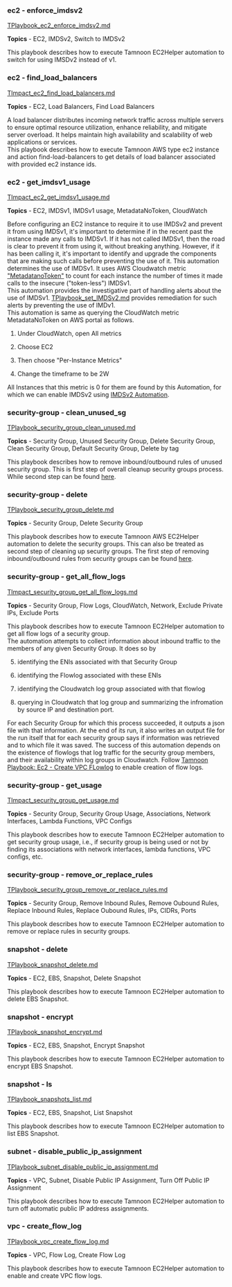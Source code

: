 

### ec2 - 	enforce_imdsv2
[TPlaybook_ec2_enforce_imdsv2.md](../Playbooks/EC2Actions/TPlaybook_ec2_enforce_imdsv2.md)
  
**Topics** - EC2, IMDSv2, Switch to IMDSv2

This playbook describes how to execute Tamnoon EC2Helper automation to switch for using IMSDv2 instead of v1.  
### ec2 - 	find_load_balancers
[TImpact_ec2_find_load_balancers.md](../Playbooks/EC2Actions/TImpact_ec2_find_load_balancers.md)
  
**Topics** - EC2, Load Balancers, Find Load Balancers

A load balancer distributes incoming network traffic across multiple servers to ensure optimal resource utilization, enhance reliability, and mitigate server overload. It helps maintain high availability and scalability of web applications or services.  
This playbook describes how to execute Tamnoon AWS type ec2 instance and action find-load-balancers to get details of  load balancer associated with provided ec2 instance ids.  
### ec2 - 	get_imdsv1_usage
[TImpact_ec2_get_imdsv1_usage.md](../Playbooks/EC2Actions/TImpact_ec2_get_imdsv1_usage.md)
  
**Topics** - EC2, IMDSv1, IMDSv1 usage, MetadataNoToken, CloudWatch

Before configuring an EC2 instance to require it to use IMDSv2 and prevent it from using IMDSv1, it's important to determine if in the recent past the instance made any calls to IMDSv1. If it has not called IMDSv1, then the road is clear to prevent it from using it, without breaking anything. However, if it has been calling it, it's important to identify and upgrade the components that are making such calls before preventing the use of it. This automation determines the use of IMDSv1. It uses AWS Cloudwatch metric ["MetadatanoToken"](https://docs.aws.amazon.com/AWSEC2/latest/UserGuide/viewing_metrics_with_cloudwatch.html#ec2-cloudwatch-metrics) to count for each instance the number of times it made calls to the insecure ("token-less") IMDSv1.  
This automation provides the investigative part of handling alerts about the use of IMDSv1. [TPlaybook_set_IMDSv2.md](https://github.com/tamnoon-io/Tamnoon-Public-Playbooks/blob/main/AWS/EC2/TPlaybook_set_IMDSv2.md) provides remediation for such alerts by preventing the use of IMDv1.  
This automation is same as querying the CloudWatch metric MetadataNoToken on AWS portal as follows.  

1. Under CloudWatch, open All metrics

2. Choose EC2

3. Then choose "Per-Instance Metrics"

4. Change the timeframe to be 2W

All Instances that this metric is 0 for them are found by this Automation, for which we can enable IMDSv2 using [IMDSv2 Automation](https://github.com/tamnoon-io/Tamnoon-Public-Playbooks/blob/main/AWS/EC2/TPlaybook_set_IMDSv2.md).  
### security-group - 	clean_unused_sg
[TPlaybook_security_group_clean_unused.md](../Playbooks/EC2Actions/TPlaybook_security_group_clean_unused.md)
  
**Topics** - Security Group, Unused Security Group, Delete Security Group, Clean Security Group, Default Security Group, Delete by tag

This playbook describes how to remove inbound/outbound rules of unused security group. This is first step of overall cleanup security groups process. While second step can be found [here](./TPlaybook_security_group_delete.md).  
### security-group - 	delete
[TPlaybook_security_group_delete.md](../Playbooks/EC2Actions/TPlaybook_security_group_delete.md)
  
**Topics** - Security Group, Delete Security Group

This playbook describes how to execute Tamnoon AWS EC2Helper automation to delete the security groups. This can also be treated as second step of cleaning up security groups. The first step of removing inbound/outbound rules from security groups can be found [here](./TPlaybook_security_group_clean_unused.md).  
### security-group - 	get_all_flow_logs
[TImpact_security_group_get_all_flow_logs.md](../Playbooks/EC2Actions/TImpact_security_group_get_all_flow_logs.md)
  
**Topics** - Security Group, Flow Logs, CloudWatch, Network, Exclude Private IPs, Exclude Ports

This playbook describes how to execute Tamnoon EC2Helper automation to get all flow logs of a security group.  
The automation attempts to collect information about inbound traffic to the members of any given Security Group. It does so by  

5. identifying the ENIs associated with that Security Group

6. identifying the Flowlog associated with these ENIs

7. identifying the Cloudwatch log group associated with that flowlog

8. querying in Cloudwatch that log group and summarizing the infromation by source IP and destination port.

For each Security Group for which this process succeeded, it outputs a json file with that information. At the end of its run, it also writes an output file for the run itself that for each security group says if information was retrieved and to which file it was saved. The success of this automation depends on the existence of flowlogs that log traffic for the security group members, and their availability within log groups in Cloudwatch. Follow [Tamnoon Playbook: Ec2 - Create VPC FLowlog](./TPlaybbok_create_vpc_flowlog.md) to enable creation of flow logs.  
### security-group - 	get_usage
[TImpact_security_group_get_usage.md](../Playbooks/EC2Actions/TImpact_security_group_get_usage.md)
  
**Topics** - Security Group, Security Group Usage, Associations, Network Interfaces, Lambda Functions, VPC Configs

This playbook describes how to execute Tamnoon EC2Helper automation to get security group usage, i.e., if security group is being used or not by finding its associations with network interfaces, lambda functions, VPC configs, etc.  
### security-group - 	remove_or_replace_rules
[TPlaybook_security_group_remove_or_replace_rules.md](../Playbooks/EC2Actions/TPlaybook_security_group_remove_or_replace_rules.md)
  
**Topics** - Security Group, Remove Inbound Rules, Remove Oubound Rules, Replace Inbound Rules, Replace Oubound Rules, IPs, CIDRs, Ports

This playbook describes how to execute Tamnoon EC2Helper automation to remove or replace rules in security groups.  
### snapshot - 	delete
[TPlaybook_snapshot_delete.md](../Playbooks/EC2Actions/TPlaybook_snapshot_delete.md)
  
**Topics** - EC2, EBS, Snapshot, Delete Snapshot

This playbook describes how to execute Tamnoon EC2Helper automation to delete EBS Snapshot.  
### snapshot - 	encrypt
[TPlaybook_snapshot_encrypt.md](../Playbooks/EC2Actions/TPlaybook_snapshot_encrypt.md)
  
**Topics** - EC2, EBS, Snapshot, Encrypt Snapshot

This playbook describes how to execute Tamnoon EC2Helper automation to encrypt EBS Snapshot.  
### snapshot - 	ls
[TPlaybook_snapshots_list.md](../Playbooks/EC2Actions/TPlaybook_snapshots_list.md)
  
**Topics** - EC2, EBS, Snapshot, List Snapshot

This playbook describes how to execute Tamnoon EC2Helper automation to list EBS Snapshot.  
### subnet - 	disable_public_ip_assignment
[TPlaybook_subnet_disable_public_ip_assignment.md](../Playbooks/EC2Actions/TPlaybook_subnet_disable_public_ip_assignment.md)
  
**Topics** - VPC, Subnet, Disable Public IP Assignment, Turn Off Public IP Assignment

This playbook describes how to execute Tamnoon EC2Helper automation to turn off automatic public IP address assignments.  
### vpc - 	create_flow_log
[TPlaybook_vpc_create_flow_log.md](../Playbooks/EC2Actions/TPlaybook_vpc_create_flow_log.md)
  
**Topics** - VPC, Flow Log, Create Flow Log

This playbook describes how to execute Tamnoon EC2Helper automation to enable and create VPC flow logs.  
